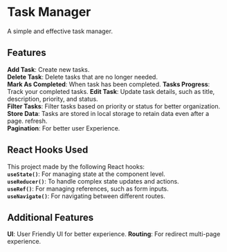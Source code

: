# Task Manager  
A simple and effective task manager.
## Features  
**Add Task**: Create new tasks.  
**Delete Task**: Delete tasks that are no longer needed.  
**Mark As Completed**: When task has been completed.
**Tasks Progress**: Track your completed tasks.
**Edit Task**: Update task details, such as title, description, priority, and status.  
**Filter Tasks**: Filter tasks based on priority or status for better organization.  
**Store Data**: Tasks are stored in local storage to retain data even after a page.
 refresh.  
**Pagination**: For better user Experience.

## React Hooks Used  
This project made by the following React hooks:  
**`useState()`**: For managing state at the component level.  
**`useReducer()`**: To handle complex state updates and actions.  
**`useRef()`**: For managing references, such as form inputs.  
**`useNavigate()`**: For navigating between different routes.  

## Additional Features 
**UI**: User Friendly UI for better experience. 
**Routing**: For redirect multi-page experience.  
